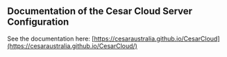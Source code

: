 ## Documentation of the Cesar Cloud Server Configuration


See the documentation here: [https://cesaraustralia.github.io/CesarCloud](https://cesaraustralia.github.io/CesarCloud/)


